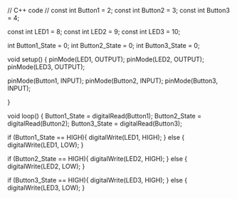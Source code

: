 // C++ code
//
const int Button1 = 2;
const int Button2 = 3;
const int Button3 = 4;

const int LED1 = 8;
const int LED2 = 9;
const int LED3 = 10;

int Button1_State = 0;
int Button2_State = 0;
int Button3_State = 0;

void setup()
{
  pinMode(LED1, OUTPUT);
  pinMode(LED2, OUTPUT);
  pinMode(LED3, OUTPUT);
  
  pinMode(Button1, INPUT);
  pinMode(Button2, INPUT);
  pinMode(Button3, INPUT);

}

void loop()
{
  Button1_State = digitalRead(Button1);
  Button2_State = digitalRead(Button2);
  Button3_State = digitalRead(Button3);
  
  if (Button1_State == HIGH){
    digitalWrite(LED1, HIGH);
  }
  else {
    digitalWrite(LED1, LOW);
  }
  
  if (Button2_State == HIGH){
    digitalWrite(LED2, HIGH);
  }
  else {
    digitalWrite(LED2, LOW);
  }
  
  if (Button3_State == HIGH){
    digitalWrite(LED3, HIGH);
  }
  else {
    digitalWrite(LED3, LOW);
  }
